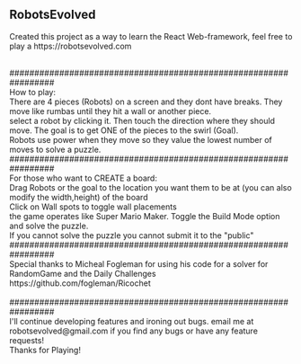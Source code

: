 <h2>RobotsEvolved</h2>
<p>Created this project as a way to learn the React Web-framework, feel free to play a https://robotsevolved.com<br></p>
<br>#################################################################
<br>How to play:
<br>There are 4 pieces (Robots) on a screen and they dont have breaks. They move like rumbas until they hit a wall or another piece.
<br>select a robot by clicking it. Then touch the direction where they should move. The goal is to get ONE of the pieces to the swirl (Goal).
<br>Robots use power when they move so they value the lowest number of moves to solve a puzzle.
<br>#################################################################
<br>For those who want to CREATE a board:
<br>Drag Robots or the goal to the location you want them to be at (you can also modify the width,height) of the board
<br>Click on Wall spots to toggle wall placements
<br>the game operates like Super Mario Maker. Toggle the Build Mode option and solve the puzzle.
<br>If you cannot solve the puzzle you cannot submit it to the "public"
<br>#################################################################
<br>Special thanks to Micheal Fogleman for using his code for a solver for RandomGame and the Daily Challenges
<br>https://github.com/fogleman/Ricochet
<br>
<br>#################################################################
<br>I'll continue developing features and ironing out bugs. email me at robotsevolved@gmail.com if you find any bugs or have any feature requests!
<br>Thanks for Playing!

